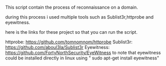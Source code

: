 This script contain the process of reconnaissance on a domain.

during this process i used multiple tools such as Sublist3r,httprobe and eyewitness.

here is the links for these project so that you can run the script.

httprobe: https://github.com/tomnomnom/httprobe
Sublist3r: https://github.com/aboul3la/Sublist3r
Eyewitness: https://github.com/FortyNorthSecurity/EyeWitness
to note that eyewitness could be installed directly in linux using " sudo apt-get install eyewitness"
